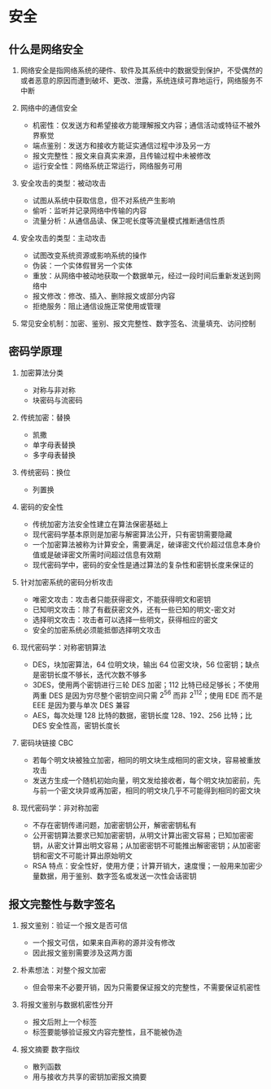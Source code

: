 # 安全

## 什么是网络安全

1. 网络安全是指网络系统的硬件、软件及其系统中的数据受到保护，不受偶然的或者恶意的原因而遭到破坏、更改、泄露，系统连续可靠地运行，网络服务不中断

2. 网络中的通信安全
   - 机密性：仅发送方和希望接收方能理解报文内容；通信活动或特征不被外界察觉
   - 端点鉴别：发送方和接收方能证实通信过程中涉及另一方
   - 报文完整性：报文来自真实来源，且传输过程中未被修改
   - 运行安全性：网络系统正常运行，网络服务可用

3. 安全攻击的类型：被动攻击
   - 试图从系统中获取信息，但不对系统产生影响
   - 偷听：监听并记录网络中传输的内容
   - 流量分析：从通信品读、保卫呢长度等流量模式推断通信性质

4. 安全攻击的类型：主动攻击
   - 试图改变系统资源或影响系统的操作
   - 伪装：一个实体假冒另一个实体
   - 重放：从网络中被动地获取一个数据单元，经过一段时间后重新发送到网络中
   - 报文修改：修改、插入、删除报文或部分内容
   - 拒绝服务：阻止通信设施正常使用或管理

5. 常见安全机制：加密、鉴别、报文完整性、数字签名、流量填充、访问控制

## 密码学原理

1. 加密算法分类
   - 对称与非对称
   - 块密码与流密码

2. 传统加密：替换
   - 凯撒
   - 单字母表替换 
   - 多字母表替换

3. 传统密码：换位
   - 列置换

4. 密码的安全性
   - 传统加密方法安全性建立在算法保密基础上
   - 现代密码学基本原则是加密与解密算法公开，只有密钥需要隐藏
   - 一个加密算法被称为计算安全，需要满足，破译密文代价超过信息本身价值或是破译密文所需时间超过信息有效期
   - 现代密码学中，密码的安全性是通过算法的复杂性和密钥长度来保证的

5. 针对加密系统的密码分析攻击
   - 唯密文攻击：攻击者只能获得密文，不能获得明文和密钥
   - 已知明文攻击：除了有截获密文外，还有一些已知的明文-密文对
   - 选择明文攻击：攻击者可以选择一些明文，获得相应的密文
   - 安全的加密系统必须能抵御选择明文攻击

6. 现代密码学：对称密钥算法
   - DES，块加密算法，64 位明文块，输出 64 位密文块，56 位密钥；缺点是密钥长度不够长，迭代次数不够多
   - 3DES，使用两个密钥进行三轮 DES 加密；112 比特已经足够长；不使用两重 DES 是因为穷尽整个密钥空间只需 $2^{56}$ 而非 $2^{112}$；使用 EDE 而不是 EEE 是因为要与单次 DES 兼容
   - AES，每次处理 128 比特的数据，密钥长度 128、192、256 比特；比 DES 安全性高，密钥长度长

7. 密码块链接 CBC
   - 若每个明文块被独立加密，相同的明文块生成相同的密文块，容易被重放攻击
   - 发送方生成一个随机初始向量，明文发给接收者，每个明文块加密前，先与前一个密文块异或再加密，相同的明文块几乎不可能得到相同的密文块

8. 现代密码学：非对称加密
   - 不存在密钥传递问题，加密密钥公开，解密密钥私有
   - 公开密钥算法要求已知加密密钥，从明文计算出密文容易；已知加密密钥，从密文计算出明文容易；从加密密钥不可能推出解密密钥；从加密密钥和密文不可能计算出原始明文
   - RSA 特点：安全性好，使用方便；计算开销大，速度慢；一般用来加密少量数据，用于鉴别、数字签名或发送一次性会话密钥

## 报文完整性与数字签名

1. 报文鉴别：验证一个报文是否可信
   - 一个报文可信，如果来自声称的源并没有修改
   - 因此报文鉴别需要涉及这两方面

2. 朴素想法：对整个报文加密
   - 但会带来不必要开销，因为只需要保证报文的完整性，不需要保证机密性

3. 将报文鉴别与数据机密性分开
   - 报文后附上一个标签
   - 标签要能够验证报文内容完整性，且不能被伪造

4. 报文摘要 数字指纹
   - 散列函数
   - 用与接收方共享的密钥加密报文摘要